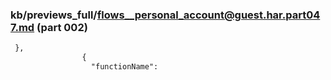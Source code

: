 ### kb/previews_full/flows__personal_account@guest.har.part047.md (part 002)

```md
 },
                {
                  "functionName": 
```

```
